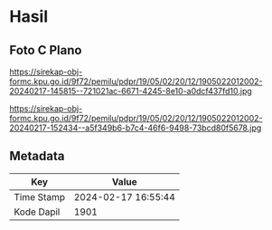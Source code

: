 # Hasil

## Foto C Plano

https://sirekap-obj-formc.kpu.go.id/9f72/pemilu/pdpr/19/05/02/20/12/1905022012002-20240217-145815--721021ac-6671-4245-8e10-a0dcf437fd10.jpg

https://sirekap-obj-formc.kpu.go.id/9f72/pemilu/pdpr/19/05/02/20/12/1905022012002-20240217-152434--a5f349b6-b7c4-46f6-9498-73bcd80f5678.jpg


## Metadata

| Key        | Value               |
| ---------- | ------------------- |
| Time Stamp | 2024-02-17 16:55:44 |
| Kode Dapil | 1901                |



